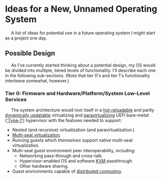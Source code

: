 # Ideas for a New, Unnamed Operating System

&nbsp;&nbsp;&nbsp;&nbsp;&nbsp;A list of ideas for potential use in a future operating system I might start as a project one day.  

## Possible Design

&nbsp;&nbsp;&nbsp;&nbsp;&nbsp;As I've currently started thinking about a potential design, my OS would be divided into multiple, tiered levels of functionality.  I'll describe each one in the following sub-sections.  (Note that tier 0's and tier 1's functionality interleave somewhat, however.)  

### Tier 0:  Firmware and Hardware/Platform/System Low-Level Services

&nbsp;&nbsp;&nbsp;&nbsp;&nbsp;The system architecture would root itself in a [hot-reloadable](https://en.wikipedia.org/wiki/Hot_swapping#Software) and partly [dynamically updatable](https://en.wikipedia.org/wiki/Dynamic_software_updating) virtualizing and [paravirtualizing](https://en.wikipedia.org/wiki/Paravirtualization) UEFI bare-metal (['Type-1'](https://en.wikipedia.org/wiki/Hypervisor#Classification)) hypervisor with the features needed to support:  

 - Nested (and recursive) virtualization (and paravirtualization.)  
 - [Multi-seat virtualization](https://en.wikipedia.org/wiki/Multiseat_desktop_virtualization).  
 - Running guests which _themselves_ support native multi-seat virtualization.  
 - Multi-seat guest environment peer interoperability, including:  
   - Networking pass-through and cross-talk.  
   - Hypervisor-enabled OS and software [KVM](https://en.wikipedia.org/wiki/KVM_switch) passthrough.  
   - Other hardware sharing.  
 - Guest environments capable of [distributed computing](https://en.wikipedia.org/wiki/Distributed_computing).  